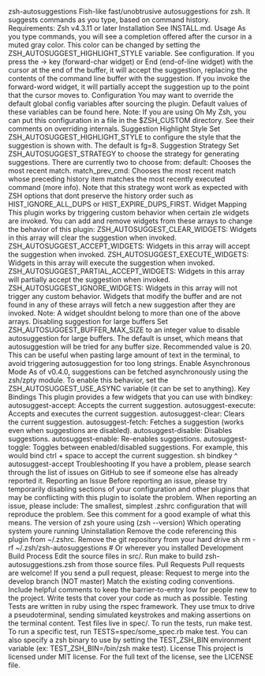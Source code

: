 zsh-autosuggestions Fish-like fast/unobtrusive autosuggestions for zsh. It suggests commands as you type, based on command history. Requirements: Zsh v4.3.11 or later Installation See INSTALL.md. Usage As you type commands, you will see a completion offered after the cursor in a muted gray color. This color can be changed by setting the ZSH_AUTOSUGGEST_HIGHLIGHT_STYLE variable. See configuration. If you press the → key (forward-char widget) or End (end-of-line widget) with the cursor at the end of the buffer, it will accept the suggestion, replacing the contents of the command line buffer with the suggestion. If you invoke the forward-word widget, it will partially accept the suggestion up to the point that the cursor moves to. Configuration You may want to override the default global config variables after sourcing the plugin. Default values of these variables can be found here. Note: If you are using Oh My Zsh, you can put this configuration in a file in the $ZSH_CUSTOM directory. See their comments on overriding internals. Suggestion Highlight Style Set ZSH_AUTOSUGGEST_HIGHLIGHT_STYLE to configure the style that the suggestion is shown with. The default is fg=8. Suggestion Strategy Set ZSH_AUTOSUGGEST_STRATEGY to choose the strategy for generating suggestions. There are currently two to choose from: default: Chooses the most recent match. match_prev_cmd: Chooses the most recent match whose preceding history item matches the most recently executed command (more info). Note that this strategy wont work as expected with ZSH options that dont preserve the history order such as HIST_IGNORE_ALL_DUPS or HIST_EXPIRE_DUPS_FIRST. Widget Mapping This plugin works by triggering custom behavior when certain zle widgets are invoked. You can add and remove widgets from these arrays to change the behavior of this plugin: ZSH_AUTOSUGGEST_CLEAR_WIDGETS: Widgets in this array will clear the suggestion when invoked. ZSH_AUTOSUGGEST_ACCEPT_WIDGETS: Widgets in this array will accept the suggestion when invoked. ZSH_AUTOSUGGEST_EXECUTE_WIDGETS: Widgets in this array will execute the suggestion when invoked. ZSH_AUTOSUGGEST_PARTIAL_ACCEPT_WIDGETS: Widgets in this array will partially accept the suggestion when invoked. ZSH_AUTOSUGGEST_IGNORE_WIDGETS: Widgets in this array will not trigger any custom behavior. Widgets that modify the buffer and are not found in any of these arrays will fetch a new suggestion after they are invoked. Note: A widget shouldnt belong to more than one of the above arrays. Disabling suggestion for large buffers Set ZSH_AUTOSUGGEST_BUFFER_MAX_SIZE to an integer value to disable autosuggestion for large buffers. The default is unset, which means that autosuggestion will be tried for any buffer size. Recommended value is 20. This can be useful when pasting large amount of text in the terminal, to avoid triggering autosuggestion for too long strings. Enable Asynchronous Mode As of v0.4.0, suggestions can be fetched asynchronously using the zsh/zpty module. To enable this behavior, set the ZSH_AUTOSUGGEST_USE_ASYNC variable (it can be set to anything). Key Bindings This plugin provides a few widgets that you can use with bindkey: autosuggest-accept: Accepts the current suggestion. autosuggest-execute: Accepts and executes the current suggestion. autosuggest-clear: Clears the current suggestion. autosuggest-fetch: Fetches a suggestion (works even when suggestions are disabled). autosuggest-disable: Disables suggestions. autosuggest-enable: Re-enables suggestions. autosuggest-toggle: Toggles between enabled/disabled suggestions. For example, this would bind ctrl + space to accept the current suggestion. sh bindkey ^ autosuggest-accept Troubleshooting If you have a problem, please search through the list of issues on GitHub to see if someone else has already reported it. Reporting an Issue Before reporting an issue, please try temporarily disabling sections of your configuration and other plugins that may be conflicting with this plugin to isolate the problem. When reporting an issue, please include: The smallest, simplest .zshrc configuration that will reproduce the problem. See this comment for a good example of what this means. The version of zsh youre using (zsh --version) Which operating system youre running Uninstallation Remove the code referencing this plugin from ~/.zshrc. Remove the git repository from your hard drive sh rm -rf ~/.zsh/zsh-autosuggestions # Or wherever you installed Development Build Process Edit the source files in src/. Run make to build zsh-autosuggestions.zsh from those source files. Pull Requests Pull requests are welcome! If you send a pull request, please: Request to merge into the develop branch (NOT master) Match the existing coding conventions. Include helpful comments to keep the barrier-to-entry low for people new to the project. Write tests that cover your code as much as possible. Testing Tests are written in ruby using the rspec framework. They use tmux to drive a pseudoterminal, sending simulated keystrokes and making assertions on the terminal content. Test files live in spec/. To run the tests, run make test. To run a specific test, run TESTS=spec/some_spec.rb make test. You can also specify a zsh binary to use by setting the TEST_ZSH_BIN environment variable (ex: TEST_ZSH_BIN=/bin/zsh make test). License This project is licensed under MIT license. For the full text of the license, see the LICENSE file.